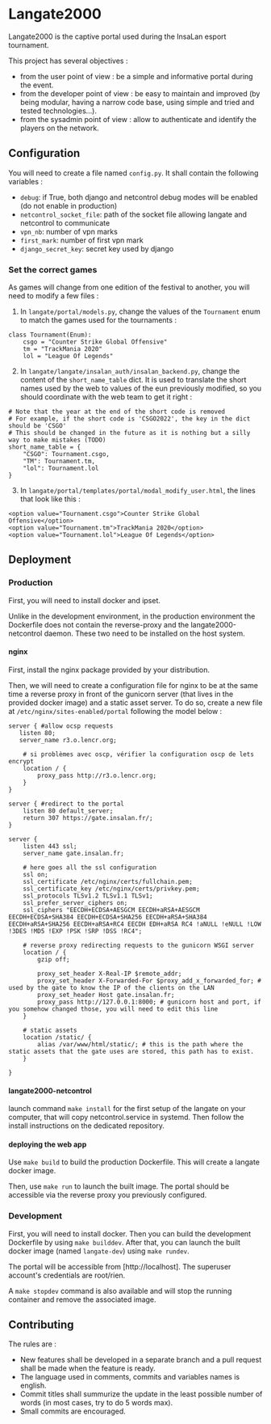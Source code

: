 # Langate2000

Langate2000 is the captive portal used during the InsaLan esport tournament.

This project has several objectives :

* from the user point of view : be a simple and informative portal during the event.
* from the developer point of view : be easy to maintain and improved (by being modular, having a narrow code base, using simple and tried and tested technologies...).
* from the sysadmin point of view : allow to authenticate and identify the players on the network.

## Configuration

You will need to create a file named `config.py`.
It shall contain the following variables :
* `debug`: if True, both django and netcontrol debug modes will be enabled (do not enable in production)
* `netcontrol_socket_file`: path of the socket file allowing langate and netcontrol to communicate
* `vpn_nb`: number of vpn marks
* `first_mark`: number of first vpn mark
* `django_secret_key`: secret key used by django

### Set the correct games

As games will change from one edition of the festival to another, you will need to modify a few files :
1. In `langate/portal/models.py`, change the values of the `Tournament` enum to match the games used for the tournaments :
```
class Tournament(Enum):
    csgo = "Counter Strike Global Offensive"
    tm = "TrackMania 2020"
    lol = "League Of Legends"
```
2. In `langate/langate/insalan_auth/insalan_backend.py`, change the content of the `short_name_table` dict. It is used to translate the short names used by the web to values of the eun previously modified, so you should coordinate with the web team to get it right :
```
# Note that the year at the end of the short code is removed
# For example, if the short code is 'CSGO2022', the key in the dict should be 'CSGO'
# This should be changed in the future as it is nothing but a silly way to make mistakes (TODO)
short_name_table = {
	"CSGO": Tournament.csgo,
	"TM": Tournament.tm,
	"lol": Tournament.lol
}
```
3. In `langate/portal/templates/portal/modal_modify_user.html`, the lines that look like this :
```
<option value="Tournament.csgo">Counter Strike Global Offensive</option>
<option value="Tournament.tm">TrackMania 2020</option>
<option value="Tournament.lol">League Of Legends</option>
```

## Deployment

### Production

First, you will need to install docker and ipset.

Unlike in the development environment, in the production environment the Dockerfile does not contain the reverse-proxy and the langate2000-netcontrol daemon. These two need to be installed on the host system.

#### nginx

First, install the nginx package provided by your distribution.

Then, we will need to create a configuration file for nginx to be at the same time a reverse proxy in front of the gunicorn server (that lives in the provided docker image) and a static asset server. To do so, create a new file at `/etc/nginx/sites-enabled/portal` following the model below :

```nginx
server { #allow ocsp requests
   listen 80;
   server_name r3.o.lencr.org;

    # si problèmes avec oscp, vérifier la configuration oscp de lets encrypt
    location / {
        proxy_pass http://r3.o.lencr.org;
    }
}

server { #redirect to the portal
    listen 80 default_server;
    return 307 https://gate.insalan.fr/;
}

server {
    listen 443 ssl;
    server_name gate.insalan.fr;

    # here goes all the ssl configuration
    ssl on;
    ssl_certificate /etc/nginx/certs/fullchain.pem;
    ssl_certificate_key /etc/nginx/certs/privkey.pem;
    ssl_protocols TLSv1.2 TLSv1.1 TLSv1;
    ssl_prefer_server_ciphers on;
    ssl_ciphers "EECDH+ECDSA+AESGCM EECDH+aRSA+AESGCM EECDH+ECDSA+SHA384 EECDH+ECDSA+SHA256 EECDH+aRSA+SHA384 EECDH+aRSA+SHA256 EECDH+aRSA+RC4 EECDH EDH+aRSA RC4 !aNULL !eNULL !LOW !3DES !MD5 !EXP !PSK !SRP !DSS !RC4";
    
    # reverse proxy redirecting requests to the gunicorn WSGI server
    location / {
        gzip off;

        proxy_set_header X-Real-IP $remote_addr;
        proxy_set_header X-Forwarded-For $proxy_add_x_forwarded_for; # used by the gate to know the IP of the clients on the LAN
        proxy_set_header Host gate.insalan.fr;
        proxy_pass http://127.0.0.1:8000; # gunicorn host and port, if you somehow changed those, you will need to edit this line
    }

    # static assets
    location /static/ {
        alias /var/www/html/static/; # this is the path where the static assets that the gate uses are stored, this path has to exist.
    }

}
```

#### langate2000-netcontrol

launch command `make install` for the first setup of the langate on your computer, that will copy netcontrol.service in systemd.
Then follow the install instructions on the dedicated repository.

#### deploying the web app

Use `make build` to build the production Dockerfile.
This will create a langate docker image.

Then, use `make run` to launch the built image.
The portal should be accessible via the reverse proxy you previously configured.

### Development

First, you will need to install docker.
Then you can build the development Dockerfile by using `make builddev`.
After that, you can launch the built docker image (named `langate-dev`) using `make rundev`.

The portal will be accessible from [http://localhost].
The superuser account's credentials are root/rien.

A `make stopdev` command is also available and will stop the running container and remove the associated image.

## Contributing

The rules are : 
* New features shall be developed in a separate branch and a pull request shall be made when the feature is ready.
* The language used in comments, commits and variables names is english.
* Commit titles shall summurize the update in the least possible number of words (in most cases, try to do 5 words max).
* Small commits are encouraged.
